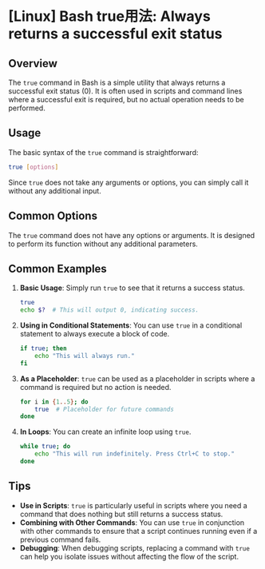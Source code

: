 # [Linux] Bash true用法: Always returns a successful exit status

## Overview
The `true` command in Bash is a simple utility that always returns a successful exit status (0). It is often used in scripts and command lines where a successful exit is required, but no actual operation needs to be performed.

## Usage
The basic syntax of the `true` command is straightforward:

```bash
true [options]
```

Since `true` does not take any arguments or options, you can simply call it without any additional input.

## Common Options
The `true` command does not have any options or arguments. It is designed to perform its function without any additional parameters.

## Common Examples

1. **Basic Usage**: Simply run `true` to see that it returns a success status.
   ```bash
   true
   echo $?  # This will output 0, indicating success.
   ```

2. **Using in Conditional Statements**: You can use `true` in a conditional statement to always execute a block of code.
   ```bash
   if true; then
       echo "This will always run."
   fi
   ```

3. **As a Placeholder**: `true` can be used as a placeholder in scripts where a command is required but no action is needed.
   ```bash
   for i in {1..5}; do
       true  # Placeholder for future commands
   done
   ```

4. **In Loops**: You can create an infinite loop using `true`.
   ```bash
   while true; do
       echo "This will run indefinitely. Press Ctrl+C to stop."
   done
   ```

## Tips
- **Use in Scripts**: `true` is particularly useful in scripts where you need a command that does nothing but still returns a success status.
- **Combining with Other Commands**: You can use `true` in conjunction with other commands to ensure that a script continues running even if a previous command fails.
- **Debugging**: When debugging scripts, replacing a command with `true` can help you isolate issues without affecting the flow of the script.
